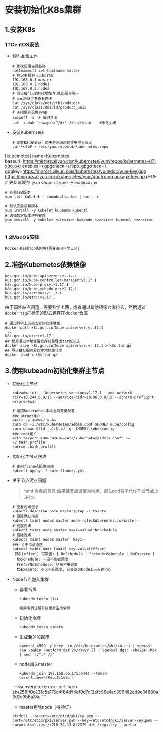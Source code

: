 # 安装初始化K8s集群
## 1.安装K8s
### 1.1CentOS安装
+ 预先准备工作

    ```shell
    # 修改设置主机名称
    hostnamectl set-hostname master
    # 绑定主机各节点hosts
    192.168.0.1 master
    192.168.0.2 node1
    192.168.0.3 node2
    # 验证每节点的Mac地址与UUID是否唯一
    # mac地址注意查看网卡
    cat /sys/class/net/eth1/address
    cat /sys/class/dmi/id/product_uuid
    # 关闭缓存交换swap
    swapoff -a  # 临时关闭
    sed -i.bak '/swap/s/^/#/' /etc/fstab    #永久关闭
    ```
    
+ 安装Kubernetes
    ```shell
    # 设置K8s安装源，由于防火墙问题使用阿里云源
    cat <<EOF > /etc/yum.repos.d/kubernetes.repo
[kubernetes]
name=Kubernetes
baseurl=https://mirrors.aliyun.com/kubernetes/yum/repos/kubernetes-el7-x86_64/
enabled=1
gpgcheck=1
repo_gpgcheck=1
gpgkey=https://mirrors.aliyun.com/kubernetes/yum/doc/yum-key.gpg https://mirrors.aliyun.com/kubernetes/yum/doc/rpm-package-key.gpg
EOF
    # 更新源缓存
    yum clean all
    yum -y makecache
    
    # 查看k8s版本
    yum list kubelet --showduplicates | sort -r 
    
    # 默认安装最新版本
    yum install -y kubelet kubeadm kubectl
    # 选择指定版本进行安装
    yum install -y kubelet-<version> kubeadm-<version> kubectl-<version>
    ```

### 1.2MacOS安装
```shell
Docker-Desktop版内置(需要访问科学上网)
```
## 2.准备Kubernetes依赖镜像
```shell
k8s.gcr.io/kube-apiserver:v1.17.1
k8s.gcr.io/kube-controller-manager:v1.17.1
k8s.gcr.io/kube-proxy:v1.17.1
k8s.gcr.io/kube-scheduler:v1.17.1
k8s.gcr.io/coredns:v1.17.1
k8s.gcr.io/etcd:v1.17.1
```
由于国外站点问题，需要科学上网，或者通过其他镜像仓库拉去，然后通过`docker tag`打标签的形式保存在docker仓库
```shell
# 通过科学上网拉去官网仓库镜像
docker pull k8s.gcr.io/kube-apiserver:v1.17.1
...
k8s.gcr.io/etcd:v1.17.1
## 然后通过本地惊醒仓库打包导出tar的形式
docker save k8s.gcr.io/kube-apiserver:v1.17.1 > k8s.tar.gz
## 导入目标服务器的本地镜像仓库
docker load < k8s.tar.gz
```

## 3.使用kubeadm初始化集群主节点
+ 初始化主节点
    ```shell
    kubeadm init --kubernetes-version=v1.17.1 --pod-network-cidr=10.244.0.0/16 --service-cidr=10.96.0.0/12 --ignore-preflight-errors=Swap
    
    # 增加Kubernetes本地全局变量配置
    ### 非root用户
    mkdir -p $HOME/.kube
    sudo cp -i /etc/kubernetes/admin.conf $HOME/.kube/config
    sudo chown $(id -u):$(id -g) $HOME/.kube/config
    ### root用户
    echo "export KUBECONFIG=/etc/kubernetes/admin.conf" >> ~/.bash_profile
    source .bash_profile
    ```
+ 初始化主节点网络

    ```shell
    # 使用flannel配置网络
    kubectl apply -f kube-flannel.yml
    ```
+ 关于节点污点问题
    > taint:污点的意思.如果某节点设置为污点，那么pod将不允许在此节点上运行。
    
    ```shell
    # 查看污点信息
    kubectl describe node master|grep -i taints
    # 删除默认污点
    kubectl taint nodes master node-role.kubernetes.io/master-
    # 设置污点
    kubectl taint node master key1=value1:NoSchedule
    # 删除污点
    kubectl taint nodes master  key1-    
    ### 关于污点语法
    kubectl taint node [node] key=value[effect]   
     其中[effect] 可取值: [ NoSchedule | PreferNoSchedule | NoExecute ]
      NoSchedule: 一定不能被调度
      PreferNoSchedule: 尽量不要调度
      NoExecute: 不仅不会调度, 还会驱逐Node上已有的Pod
    ```
+ Node节点加入集群
    
    + 查看令牌
        ```shell
        kubeadm token list
        ```
        
        `如果令牌过期可以重新生成令牌`
    + 初始化令牌
        ```shell
        kubeadm token create
        ```
    + 生成新的加密串
        ```shell
        openssl x509 -pubkey -in /etc/kubernetes/pki/ca.crt | openssl rsa -pubin -outform der 2>/dev/null | openssl dgst -sha256 -hex | sed 's/^.* //'
        ```
    + node加入master
        ```shell
        kubeadm join 192.168.66.175:6443 --token uirohl.1auw4f6ebu1c1etc \
    --discovery-token-ca-cert-hash sha256:f0d231c5a175c4f84d94cf0d7df2efc96e4ac396482ed9e04880a9d2c9b6a84e 
        ```
    + master剔除node（待验证）
    ```shell
    etcdctl --cacert=/etc/etcd/pki/ca.pem --cert=/etc/etcd/pki/server.pem --key=/etc/etcd/pki/server-key.pem --endpoints=https://210.74.13.8:2379 del /registry --prefix
    ```
